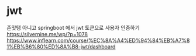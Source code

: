 # jwt
존맛탱 아니고 springboot 에서 jwt 토큰으로 사용자 인증하기
https://silvernine.me/wp/?p=1078
https://www.inflearn.com/course/%EC%8A%A4%ED%94%84%EB%A7%81%EB%B6%80%ED%8A%B8-jwt/dashboard
